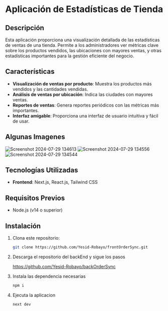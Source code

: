 # Aplicación de Estadísticas de Tienda

## Descripción

Esta aplicación proporciona una visualización detallada de las estadísticas de ventas de una tienda. Permite a los administradores ver métricas clave sobre los productos vendidos, las ubicaciones con mayores ventas, y otras estadísticas importantes para la gestión eficiente del negocio.

## Características

- **Visualización de ventas por producto**: Muestra los productos más vendidos y las cantidades vendidas.
- **Análisis de ventas por ubicación**: Indica las ciudades con mayores ventas.
- **Reportes de ventas**: Genera reportes periódicos con las métricas más importantes.
- **Interfaz amigable**: Proporciona una interfaz de usuario intuitiva y fácil de usar.

## Algunas Imagenes 
  
![Screenshot 2024-07-29 134613](https://github.com/user-attachments/assets/b04c4933-945b-49c9-b45f-2aa3fd0cc2ed)
![Screenshot 2024-07-29 134556](https://github.com/user-attachments/assets/4105f90d-a909-4353-a3f3-cec5f1dc8400)
![Screenshot 2024-07-29 134544](https://github.com/user-attachments/assets/f1f7ccfc-3d0a-446e-8349-ebe02afc506e)

## Tecnologías Utilizadas

- **Frontend**: Next.js, React.js, Tailwind CSS

## Requisitos Previos

- Node.js (v14 o superior)

## Instalación

1. Clona este repositorio:

   ```bash
   git clone https://github.com/Yesid-Robayo/frontOrderSync.git

2. Descarga el repositorio del backEnd y sigue los pasos

   https://github.com/Yesid-Robayo/backOrderSync

4. Instala las dependencia necesarias
   
    ```bash
   npm i


4. Ejecuta la aplicacion

   ```bash
   next dev

